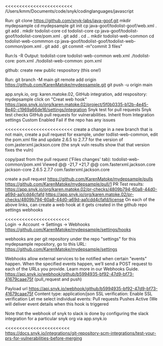 <<<<<<<<<<<<<<<<<<<<<<<<
/Users/kmm/Documents/code/snyk/codinglanguages/javascript

Run: 
git clone https://github.com/snyk-labs/java-goof.git
mkdir mydepsample
cd mydepsample
git init
cp java-goof/todolist-goof/web.xml .
git add .
mkdir todolist-core
cd todolist-core
cp java-goof/todolist-goof/todolist-core/pom.xml .
git add .
cd ..
mkdir todolist-web-common
cd todolist-web-commmon
cp java-goof/todolist-goof/todolist-web-common/pom.xml .
git add .
git commit -m"commit 3 files"

Run:ls -R
Output:
todolist-core		todolist-web-common	web.xml
./todolist-core:
pom.xml
./todolist-web-common:
pom.xml

github: create new public respository (this one!)

Run:
git branch -M main
git remote add origin https://github.com/KarenMatoke/mydepsample.git
git push -u origin main

app.snyk.io, org: karen.matoke.02, GitHub integration, add respository: mydepsample
click on "Creat web hook"
https://app.snyk.io/org/karen.matoke.02/project/5f0b0335-b12b-4e45-8e40-c1969a66de16/settings/integration
Snyk test for pull requests
Snyk test checks GitHub pull requests for vulnerabilities.
Inherit from Integration settings
Custom
 Enabled
   Fail if the repo has any issues
   
>>>>>>>>>>>>>>>>>>>>>>>>>

<<<<<<<<<<<<<<<<<<<<<<<<
create a change in a new branch that is not main, create a pull request
  for example, under todlist-web-common, edit the pom.xml file and update 2.6.5 to 2.7.7 for the version of com.jasterxml.jackson.core (the snyk vuln results show that that version fixes the vuln)

copy/past from the pull request ('Files changes' tab): 
todolist-web-common/pom.xml
Viewed
@@ -21,7 +21,7 @@
        <dependency>
            <groupId>com.fasterxml.jackson.core</groupId>
            <artifactId>jackson-core</artifactId>
            <version>2.6.5</version>
            <version>2.7.7</version>
        </dependency>
        <dependency>
            <groupId>com.fasterxml.jackson.core</groupId>

create a pull request
https://github.com/KarenMatoke/mydepsample/pulls
  https://github.com/KarenMatoke/mydepsample/pull/1
    PR Test results:
       https://app.snyk.io/org/karen.matoke.02/pr-checks/4809b794-60a8-44d0-a69d-aa1cdd4cfafd
       https://app.snyk.io/org/karen.matoke.02/pr-checks/4809b794-60a8-44d0-a69d-aa1cdd4cfafd/license
On each of the above links, can create a web hook at it gets created in the github repo settings webhooks
   
>>>>>>>>>>>>>>>>>>>>>>>

<<<<<<<<<<<<<<<<<<<<<<<   
Login -> Account -> Settings -> Webhooks 
https://github.com/KarenMatoke/mydepsample/settings/hooks

webhooks are per git repository under the repo "settings"
for this mydepsample repository, go to this URL: https://github.com/KarenMatoke/mydepsample/settings

Webhooks allow external services to be notified when certain "events" happen. When the specified events happen, we’ll send a POST request to each of the URLs you provide. Learn more in our Webhooks Guide.
https://api.snyk.io/webhook/github/b5994935-bf92-47d9-bf73-41679caae75f (pull_request and push)

Payload url
https://api.snyk.io/webhook/github/b5994935-bf92-47d9-bf73-41679caae75f
Content type:
application/json
SSL verification: Enable SSL verification
Let me select individual events:
  Pull requests
  Pushes
Active (We will deliver event details when this hook is triggered

Note that the webhook of snyk to slack is done by configuring the slack integration for a particular snyk org via app.snyk.io
>>>>>>>>>>>>>>>>>>>>>>>

<<<<<<<<<<<<<<<<<<<<<<<  
https://docs.snyk.io/integrations/git-repository-scm-integrations/test-your-prs-for-vulnerabilities-before-merging
>>>>>>>>>>>>>>>>>>>>>>>
